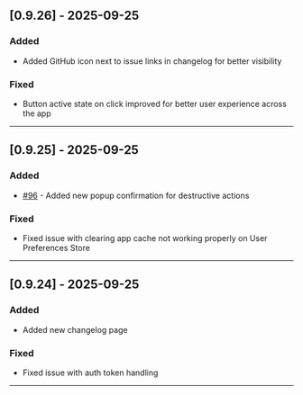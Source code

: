 ## [0.9.26] - 2025-09-25

### Added

- Added GitHub icon next to issue links in changelog for better visibility

### Fixed

- Button active state on click improved for better user experience across the app

---

## [0.9.25] - 2025-09-25

### Added

- [#96](https://github.com/mediux-team/AURA/issues/96) - Added new popup confirmation for destructive actions

### Fixed

- Fixed issue with clearing app cache not working properly on User Preferences Store

---

## [0.9.24] - 2025-09-25

### Added

- Added new changelog page

### Fixed

- Fixed issue with auth token handling

---
